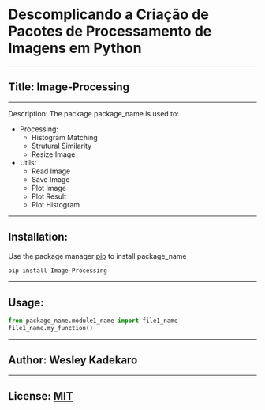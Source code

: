 # Descomplicando a Criação de Pacotes de Processamento de Imagens em Python
---
## Title: Image-Processing
---
Description: 
The package package_name is used to:
- Processing:
	- Histogram Matching
	- Strutural Similarity
	- Resize Image
 - Utils:
	- Read Image
	- Save Image
	- Plot Image
	- Plot Result
	- Plot Histogram
 ---
## Installation:

Use the package manager [pip](https://pip.pypa.io/en/stable/) to install package_name

```bash
pip install Image-Processing
```
---
## Usage:

```python
from package_name.module1_name import file1_name
file1_name.my_function()
```
---
## Author: Wesley Kadekaro
---
## License: [MIT](https://choosealicense.com/licenses/mit/)
